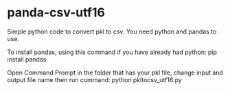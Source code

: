 # panda-csv-utf16
Simple python code to convert pkl to csv.
You need python and pandas to use.

To install pandas, using this command if you have already had python:
pip install pandas

Open Command Prompt in the folder that has your pkl file, change input and output file name then run command:
python pkltocsv_utf16.py
